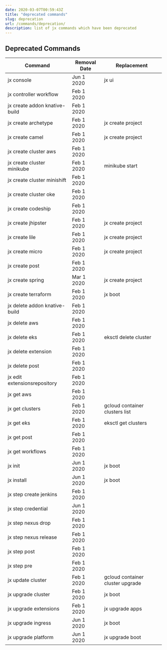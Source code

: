 ```yaml
---
date: 2020-03-07T00:59:43Z
title: "deprecated commands"
slug: deprecation
url: /commands/deprecation/
description: list of jx commands which have been deprecated
---
```



## Deprecated Commands



| Command        | Removal Date   | Replacement  |
|----------------|----------------|--------------|
| jx console | Jun 1 2020 | jx ui |
| jx controller workflow | Feb 1 2020 |  |
| jx create addon knative-build | Feb 1 2020 |  |
| jx create archetype | Feb 1 2020 | jx create project |
| jx create camel | Feb 1 2020 | jx create project |
| jx create cluster aws | Feb 1 2020 |  |
| jx create cluster minikube | Feb 1 2020 | minikube start |
| jx create cluster minishift | Feb 1 2020 |  |
| jx create cluster oke | Feb 1 2020 |  |
| jx create codeship | Feb 1 2020 |  |
| jx create jhipster | Feb 1 2020 | jx create project |
| jx create lile | Feb 1 2020 | jx create project |
| jx create micro | Feb 1 2020 | jx create project |
| jx create post | Feb 1 2020 |  |
| jx create spring | Mar 1 2020 | jx create project |
| jx create terraform | Feb 1 2020 | jx boot |
| jx delete addon knative-build | Feb 1 2020 |  |
| jx delete aws | Feb 1 2020 |  |
| jx delete eks | Feb 1 2020 | eksctl delete cluster |
| jx delete extension | Feb 1 2020 |  |
| jx delete post | Feb 1 2020 |  |
| jx edit extensionsrepository | Feb 1 2020 |  |
| jx get aws | Feb 1 2020 |  |
| jx get clusters | Feb 1 2020 | gcloud container clusters list |
| jx get eks | Feb 1 2020 | eksctl get clusters |
| jx get post | Feb 1 2020 |  |
| jx get workflows | Feb 1 2020 |  |
| jx init | Jun 1 2020 | jx boot |
| jx install | Jun 1 2020 | jx boot |
| jx step create jenkins | Feb 1 2020 |  |
| jx step credential | Jun 1 2020 |  |
| jx step nexus drop | Feb 1 2020 |  |
| jx step nexus release | Feb 1 2020 |  |
| jx step post | Feb 1 2020 |  |
| jx step pre | Feb 1 2020 |  |
| jx update cluster | Feb 1 2020 | gcloud container cluster upgrade |
| jx upgrade cluster | Feb 1 2020 | jx boot |
| jx upgrade extensions | Feb 1 2020 | jx upgrade apps |
| jx upgrade ingress | Jun 1 2020 | jx boot |
| jx upgrade platform | Jun 1 2020 | jx upgrade boot |
